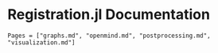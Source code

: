 # Registration.jl Documentation

```@contents
Pages = ["graphs.md", "openmind.md", "postprocessing.md", "visualization.md"]
```

